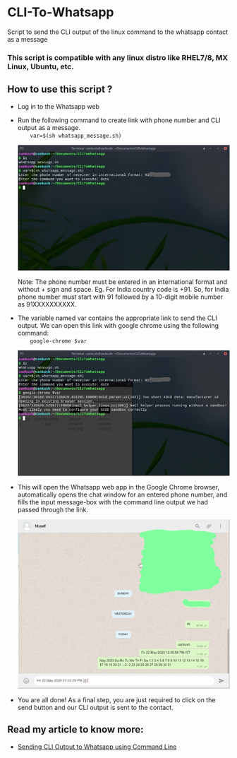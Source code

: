 # CLI-To-Whatsapp
Script to send the CLI output of the linux command to the whatsapp contact as a message

### This script is compatible with any linux distro like RHEL7/8, MX Linux, Ubuntu, etc.

## How to use this script ?

- Log in to the Whatsapp web
- Run the following command to create link with phone number and CLI output as a message.<br>
&nbsp;&nbsp;&nbsp;&nbsp;&nbsp;&nbsp; `var=$(sh whatsapp_message.sh)`

  ![](/Thumbnails/cli_to_whatsapp1.jpg)

  Note: The phone number must be entered in an international format and without + sign and space. Eg. For India country code is +91. So, for India phone number must start with 91 followed by a 10-digit mobile number as 91XXXXXXXXXX.
- The variable named var contains the appropriate link to send the CLI output. We can open this link with google chrome using the following command:<br>
&nbsp;&nbsp;&nbsp;&nbsp;&nbsp;&nbsp; `google-chrome $var`

  ![](/Thumbnails/cli_to_whatsapp2.jpg)

- This will open the Whatsapp web app in the Google Chrome browser, automatically opens the chat window for an entered phone number, and fills the input message-box with the command line output we had passed through the link.<br>

  ![](/Thumbnails/cli_to_whatsapp3.jpg)

- You are all done! As a final step, you are just required to click on the send button and our CLI output is sent to the contact.

## Read my article to know more:
  - [Sending CLI Output to Whatsapp using Command Line]()